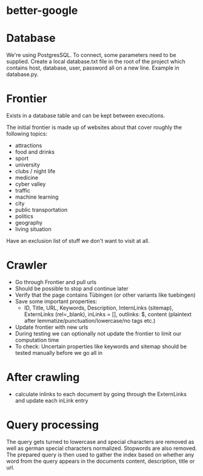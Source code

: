 # better-google

# Database

We're using PostgresSQL.
To connect, some parameters need to be supplied. Create a local database.txt file in the root of the project which contains host, database, user, password all on a new line. Example in database.py.

# Frontier

Exists in a database table and can be kept between executions.

The initial frontier is made up of websites about that cover roughly the following topics:

- attractions
- food and drinks
- sport
- university
- clubs / night life
- medicine
- cyber valley
- traffic
- machine learning
- city
- public transportation
- politics
- geography
- living situation

Have an exclusion list of stuff we don't want to visit at all.

# Crawler

- Go through Frontier and pull urls
- Should be possible to stop and continue later
- Verify that the page contains Tübingen (or other variants like tuebingen)
- Save some important properties:
  - ID, Title, URL, Keywords, Description, InternLinks (sitemap), ExternLinks (rel=\_blank), inLinks = [], outlinks: $, content (plaintext after lemmatize/punctuation/lowercase/no tags etc.)
- Update frontier with new urls
- During testing we can optionally not update the frontier to limit our computation time
- To check: Uncertain properties like keywords and sitemap should be tested manually before we go all in

# After crawling

- calculate inlinks to each document by going through the ExternLinks and update each inLink entry

# Query processing

The query gets turned to lowercase and special characters are removed as well as german special characters normalized. Stopwords are also removed.
The prepared query is then used to gather the index based on whether any word from the query appears in the documents content, description, title or url.
